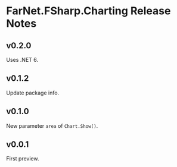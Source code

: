 # FarNet.FSharp.Charting Release Notes

## v0.2.0

Uses .NET 6.

## v0.1.2

Update package info.

## v0.1.0

New parameter `area` of `Chart.Show()`.

## v0.0.1

First preview.
